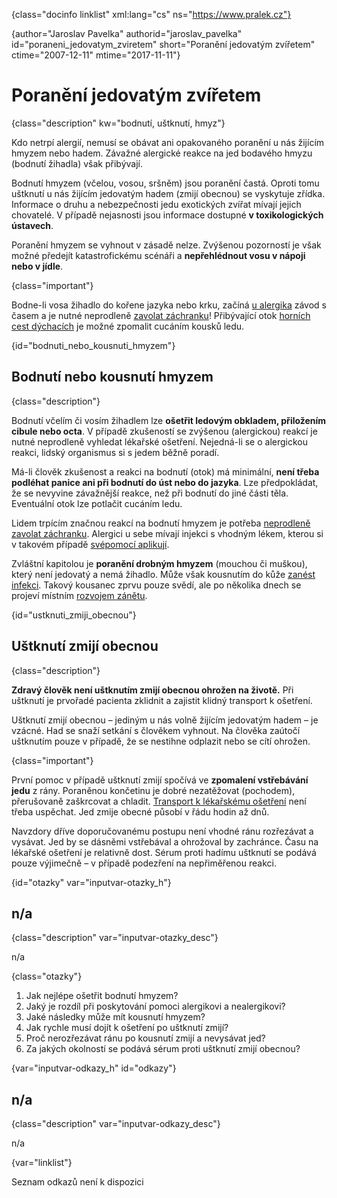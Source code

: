 
{class="docinfo linklist" xml:lang="cs" ns="https://www.pralek.cz"}

{author="Jaroslav Pavelka" authorid="jaroslav\_pavelka" id="poraneni\_jedovatym_zviretem" short="Poranění jedovatým zvířetem" ctime="2007-12-11" mtime="2017-11-11"}

# Poranění jedovatým zvířetem

{class="description" kw="bodnutí, uštknutí, hmyz"}

Kdo netrpí alergií, nemusí se obávat ani opakovaného poranění u nás žijícím hmyzem nebo hadem. Závažné alergické reakce na jed bodavého hmyzu (bodnutí žihadla) však přibývají.

Bodnutí hmyzem (včelou, vosou, sršněm) jsou poranění častá. Oproti tomu uštknutí u nás žijícím jedovatým hadem (zmijí obecnou) se vyskytuje zřídka. Informace o druhu a nebezpečnosti jedu exotických zvířat mívají jejich chovatelé. V případě nejasnosti jsou informace dostupné **v toxikologických ústavech**.

Poranění hmyzem se vyhnout v zásadě nelze. Zvýšenou pozorností je však možné předejít katastrofickému scénáři a **nepřehlédnout vosu v nápoji nebo v jídle**.

{class="important"}

Bodne-li vosa žihadlo do kořene jazyka nebo krku, začíná [u alergika][1] závod s časem a je nutné neprodleně [zavolat záchranku][2]! Přibývající otok [horních cest dýchacích][3] je možné zpomalit cucáním kousků ledu.

{id="bodnuti\_nebo\_kousnuti_hmyzem"}

## Bodnutí nebo kousnutí hmyzem

{class="description"}

Bodnutí včelím či vosím žihadlem lze **ošetřit ledovým obkladem, přiložením cibule nebo octa**. V případě zkušeností se zvýšenou (alergickou) reakcí je nutné neprodleně vyhledat lékařské ošetření. Nejedná-li se o alergickou reakci, lidský organismus si s jedem běžně poradí.

Má-li člověk zkušenost a reakci na bodnutí (otok) má minimální, **není třeba podléhat panice ani při bodnutí do úst nebo do jazyka**. Lze předpokládat, že se nevyvine závažnější reakce, než při bodnutí do jiné části těla. Eventuální otok lze potlačit cucáním ledu.

Lidem trpícím značnou reakcí na bodnutí hmyzem je potřeba [neprodleně zavolat záchranku][2]. Alergici u sebe mívají injekci s vhodným lékem, kterou si v takovém případě [svépomocí aplikují][4].

Zvláštní kapitolou je **poranění drobným hmyzem** (mouchou či muškou), který není jedovatý a nemá žihadlo. Může však kousnutím do kůže [zanést infekci][5]. Takový kousanec zprvu pouze svědí, ale po několika dnech se projeví místním [rozvojem zánětu][6].

{id="ustknuti\_zmiji\_obecnou"}

## Uštknutí zmijí obecnou

{class="description"}

**Zdravý člověk není uštknutím zmijí obecnou ohrožen na životě.** Při uštknutí je prvořadé pacienta zklidnit a zajistit klidný transport k ošetření.

Uštknutí zmijí obecnou – jediným u nás volně žijícím jedovatým hadem – je vzácné. Had se snaží setkání s člověkem vyhnout. Na člověka zaútočí uštknutím pouze v případě, že se nestihne odplazit nebo se cítí ohrožen.

{class="important"}

První pomoc v případě uštknutí zmijí spočívá ve **zpomalení vstřebávání jedu** z rány. Poraněnou končetinu je dobré nezatěžovat (pochodem), přerušovaně zaškrcovat a chladit. [Transport k lékařskému ošetření][7] není třeba uspěchat. Jed zmije obecné působí v řádu hodin až dnů.

Navzdory dříve doporučovanému postupu není vhodné ránu rozřezávat a vysávat. Jed by se dásněmi vstřebával a ohrožoval by zachránce. Času na lékařské ošetření je relativně dost. Sérum proti hadímu uštknutí se podává pouze výjimečně – v případě podezření na nepřiměřenou reakci.

{id="otazky" var="inputvar-otazky_h"}

## n/a

{class="description" var="inputvar-otazky_desc"}

n/a

{class="otazky"}

  1. Jak nejlépe ošetřit bodnutí hmyzem?
  2. Jaký je rozdíl při poskytování pomoci alergikovi a nealergikovi?
  3. Jaké následky může mít kousnutí hmyzem?
  4. Jak rychle musí dojít k ošetření po uštknutí zmijí?
  5. Proč nerozřezávat ránu po kousnutí zmijí a nevysávat jed?
  6. Za jakých okolností se podává sérum proti uštknutí zmijí obecnou?

{var="inputvar-odkazy_h" id="odkazy"}

## n/a

{class="description" var="inputvar-odkazy_desc"}

n/a

{var="linklist"}

Seznam odkazů není k dispozici

 [1]: imunita
 [2]: rychla_lekarska_pomoc
 [3]: ryma_a_smrkani
 [4]: pichnuti_injekce
 [5]: mikroorganizmy
 [6]: lecba_zanetu
 [7]: nalehavost_lekarskeho_vysetreni